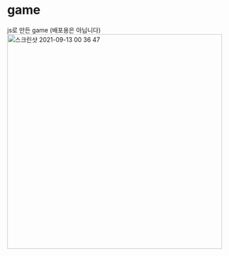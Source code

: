 # game
js로 만든 game (배포용은 아닙니다)
<img width="495" alt="스크린샷 2021-09-13 00 36 47" src="https://user-images.githubusercontent.com/71023055/136806178-3f81329d-c3a8-4c74-9c4d-5871a1e28aa4.png">

